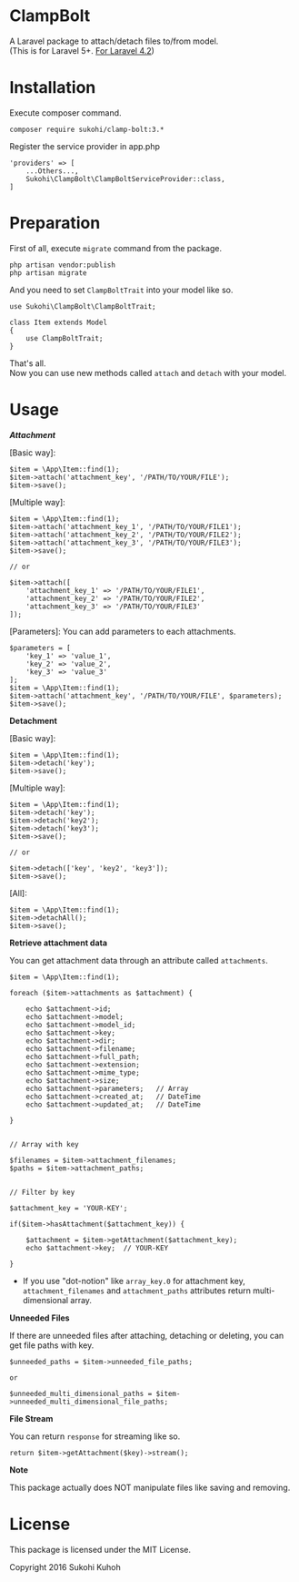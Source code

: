 # ClampBolt
A Laravel package to attach/detach files to/from model.  
(This is for Laravel 5+. [For Laravel 4.2](https://github.com/SUKOHI/ClampBolt/tree/1.0))

# Installation

Execute composer command.

    composer require sukohi/clamp-bolt:3.*

Register the service provider in app.php

    'providers' => [
        ...Others...,  
        Sukohi\ClampBolt\ClampBoltServiceProvider::class,
    ]

# Preparation

First of all, execute `migrate` command from the package.

    php artisan vendor:publish
    php artisan migrate

And you need to set `ClampBoltTrait` into your model like so.

    use Sukohi\ClampBolt\ClampBoltTrait;
    
    class Item extends Model
    {
        use ClampBoltTrait;
    }
    
That's all.  
Now you can use new methods called `attach` and `detach` with your model.

# Usage

***Attachment***
    
[Basic way]:  
    
    $item = \App\Item::find(1);
    $item->attach('attachment_key', '/PATH/TO/YOUR/FILE');
    $item->save();

[Multiple way]:  

    $item = \App\Item::find(1);
    $item->attach('attachment_key_1', '/PATH/TO/YOUR/FILE1');
    $item->attach('attachment_key_2', '/PATH/TO/YOUR/FILE2');
    $item->attach('attachment_key_3', '/PATH/TO/YOUR/FILE3');
    $item->save();
    
    // or
    
    $item->attach([
        'attachment_key_1' => '/PATH/TO/YOUR/FILE1',
        'attachment_key_2' => '/PATH/TO/YOUR/FILE2',
        'attachment_key_3' => '/PATH/TO/YOUR/FILE3'
    ]);

[Parameters]: You can add parameters to each attachments.
    
    $parameters = [
        'key_1' => 'value_1', 
        'key_2' => 'value_2', 
        'key_3' => 'value_3'
    ];
    $item = \App\Item::find(1);
    $item->attach('attachment_key', '/PATH/TO/YOUR/FILE', $parameters);
    $item->save();

**Detachment**  

[Basic way]:  

    $item = \App\Item::find(1);
    $item->detach('key');
    $item->save();

[Multiple way]:  

    $item = \App\Item::find(1);
    $item->detach('key');
    $item->detach('key2');
    $item->detach('key3');
    $item->save();
    
    // or
    
    $item->detach(['key', 'key2', 'key3']);
    $item->save();
    
[All]:

    $item = \App\Item::find(1);
    $item->detachAll();
    $item->save();

**Retrieve attachment data** 

You can get attachment data through an attribute called `attachments`.

    $item = \App\Item::find(1);
    
    foreach ($item->attachments as $attachment) {
    
        echo $attachment->id;
        echo $attachment->model;
        echo $attachment->model_id;
        echo $attachment->key;
        echo $attachment->dir;
        echo $attachment->filename;
        echo $attachment->full_path;
        echo $attachment->extension;
        echo $attachment->mime_type;
        echo $attachment->size;
        echo $attachment->parameters;   // Array
        echo $attachment->created_at;   // DateTime
        echo $attachment->updated_at;   // DateTime
    
    }


    // Array with key

    $filenames = $item->attachment_filenames;
    $paths = $item->attachment_paths;
    
    
    // Filter by key
    
    $attachment_key = 'YOUR-KEY';
    
    if($item->hasAttachment($attachment_key)) {

        $attachment = $item->getAttachment($attachment_key);
        echo $attachment->key;  // YOUR-KEY

    }

* If you use "dot-notion" like `array_key.0` for attachment key, `attachment_filenames` and `attachment_paths` attributes return multi-dimensional array.

**Unneeded Files**

If there are unneeded files after attaching, detaching or deleting, you can get file paths with key.

    $unneeded_paths = $item->unneeded_file_paths;
    
    or 
    
    $unneeded_multi_dimensional_paths = $item->unneeded_multi_dimensional_file_paths;

**File Stream**

You can return `response` for streaming like so.

    return $item->getAttachment($key)->stream();    

**Note**

This package actually does NOT manipulate files like saving and removing. 

# License

This package is licensed under the MIT License.

Copyright 2016 Sukohi Kuhoh